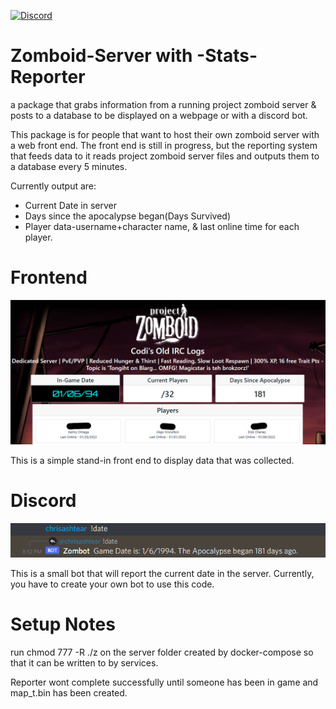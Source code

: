 [![Discord](https://img.shields.io/discord/417478014285381636.svg?label=discord&logo=discord&color=informational)](https://discord.gg/hYE2GAM)
# Zomboid-Server with -Stats-Reporter
a package that grabs information from a running project zomboid server &amp; posts to a database to be displayed on a webpage or with a discord bot.

This package is for people that want to host their own zomboid server with a web front end. The front end is still in progress, but the reporting system that feeds data to it reads project zomboid server files and outputs them to a database every 5 minutes. 

Currently output are:
- Current Date in server
- Days since the apocalypse began(Days Survived)
- Player data-username+character name, & last online time for each player.

# Frontend
![](/assets/frontend.png)

This is a simple stand-in front end to display data that was collected.

# Discord
![](/assets/discord.png)

This is a small bot that will report the current date in the server. Currently, you have to create your own bot to use this code. 

# Setup Notes

run chmod 777 -R ./z on the server folder created by docker-compose so that it can be written to by services.

Reporter wont complete successfully until someone has been in game and map_t.bin has been created.

